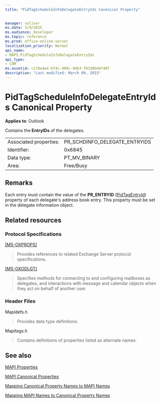 ```yaml
---
title: "PidTagScheduleInfoDelegateEntryIds Canonical Property"
 
 
manager: soliver
ms.date: 3/9/2015
ms.audience: Developer
ms.topic: reference
ms.prod: office-online-server
localization_priority: Normal
api_name:
- MAPI.PidTagScheduleInfoDelegateEntryIds
api_type:
- COM
ms.assetid: c178a4e4-6f4c-409c-9db3-f6338bd4f40f
description: "Last modified: March 09, 2015"
---
```


# PidTagScheduleInfoDelegateEntryIds Canonical Property

  
  
**Applies to**: Outlook 
  
Contains the **EntryIDs** of the delegates. 
  
|||
|:-----|:-----|
|Associated properties:  <br/> |PR_SCHDINFO_DELEGATE_ENTRYIDS  <br/> |
|Identifier:  <br/> |0x6845  <br/> |
|Data type:  <br/> |PT_MV_BINARY  <br/> |
|Area:  <br/> |Free/Busy  <br/> |
   
## Remarks

Each entry must contain the value of the **PR_ENTRYID** ([PidTagEntryId](pidtagentryid-canonical-property.md)) property of each delegate's address book entry. This property must be set in the delegate information object.
  
## Related resources

### Protocol Specifications

[[MS-OXPROPS]](http://msdn.microsoft.com/library/f6ab1613-aefe-447d-a49c-18217230b148%28Office.15%29.aspx)
  
> Provides references to related Exchange Server protocol specifications.
    
[[MS-OXODLGT]](http://msdn.microsoft.com/library/01a89b11-9c43-4c40-b147-8f6a1ef5a44f%28Office.15%29.aspx)
  
> Specifies methods for connecting to and configuring mailboxes as delegates, and interactions with message and calendar objects when they act on behalf of another user.
    
### Header Files

Mapidefs.h
  
> Provides data type definitions.
    
Mapitags.h
  
> Contains definitions of properties listed as alternate names.
    
## See also



[MAPI Properties](mapi-properties.md)
  
[MAPI Canonical Properties](mapi-canonical-properties.md)
  
[Mapping Canonical Property Names to MAPI Names](mapping-canonical-property-names-to-mapi-names.md)
  
[Mapping MAPI Names to Canonical Property Names](mapping-mapi-names-to-canonical-property-names.md)

